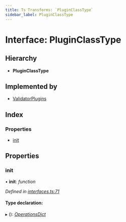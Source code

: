 ```yaml
---
title: Ts Transforms: `PluginClassType`
sidebar_label: PluginClassType
---
```


# Interface: PluginClassType

## Hierarchy

* **PluginClassType**

## Implemented by

* [ValidatorPlugins](../classes/validatorplugins.md)

## Index

### Properties

* [init](pluginclasstype.md#init)

## Properties

###  init

• **init**: *function*

*Defined in [interfaces.ts:71](https://github.com/terascope/teraslice/blob/fd211a8bb/packages/ts-transforms/src/interfaces.ts#L71)*

#### Type declaration:

▸ (): *[OperationsDict](operationsdict.md)*
